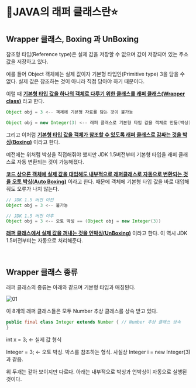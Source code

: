# 🌈JAVA의 래퍼 클래스란⭐️

## Wrapper 클래스, Boxing 과 UnBoxing

참조형 타입(Reference type)은 실제 값을 저장할 수 없으며 값이 저장되어 있는 주소값을 저장하고 있다. 

예를 들어 Object 객체에는 실제 값이자 기본형 타입인(Primitive type) 3을 담을 수 없다. 실제 값은 참조하는 것이 아니라 직접 담아야 하기 때문이다. 

이럴 때 <U>**기본형 타입 값을 하나의 객체로 다루기 위한 클래스를 래퍼 클래스(Wrapper class)**</U> 라고 한다.

```java
Object obj = 3 <-- 객체에 기본형 자료를 담는 것이 불가능

Object obj = new Integer(3) <-- 래퍼 클래스로 기본형 타입 값을 객체로 만듦(박싱)
```

그리고 이처럼 <U>**기본형 타입 값을 객체가 참조할 수 있도록 래퍼 클래스로 감싸는 것을 박싱(Boxing)**</U> 이라고 한다. 

예전에는 위처럼 박싱을 직접해줘야 했지만 JDK 1.5버전부터 기본형 타입을 래퍼 클래스로 자동 변환되는 것이 가능해졌다. 

<U>**코드 상으론 객체에 실제 값을 대입해도 내부적으로 래퍼클래스로 자동으로 변환되는 것을 오토 박싱(Auto Boxing)**</U> 이라고 한다. 때문에 객체에 기본형 타입 값을 바로 대입해줘도 오류가 나지 않는다. 

```java
// JDK 1.5 버전 이전
Object obj = 3 <-- 불가능

// JDK 1.5 버전 이후
Object obj = 3 <-- 오토 박싱 == (Object obj = new Integer(3))
```

<U>**래퍼 클래스에서 실제 값을 꺼내는 것을 언박싱(UnBoxing)**</U> 이라고 한다. 이 역시 JDK 1.5버전부터는 자동으로 처리해준다. 

<br/>

## Wrapper 클래스 종류

래퍼 클래스의 종류는 아래와 같으며 기본형 타입과 매칭된다. 

![01](https://user-images.githubusercontent.com/52793122/135272227-0bf89c94-2525-4bc8-bcfb-a0bdd38b270f.png)

이 8개의 래퍼 클래스들은 모두 Number 추상 클래스를 상속 받고 있다. 

```java
public final class Integer extends Number { // Number 추상 클래스 상속
}
```

int x = 3;  ← 실제 값 형식

Integer = 3; ← 오토 박싱. 박스를 참조하는 형식. 사실상 Integer i = new Integer(3) 과 같음.

위 두개는 같아 보이지만 다르다. 아래는 내부적으로 박싱과 언박싱이 자동으로 실행된 것이다.